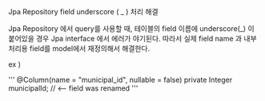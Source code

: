 Jpa Repository field underscore ( _ ) 처리 해결 

Jpa Repository 에서 query를 사용할 때, 테이블의 field 이름에 underscore(_) 이 붙어있을 경우 Jpa interface 에서 에러가 야기된다. 
따라서 실제 field name 과 내부 처리용 field를 model에서 재정의해서 해결한다.
 
ex )

'''
  @Column(name = "municipal_id", nullable = false)
  private Integer municipalId; // <-- field was renamed
'''
